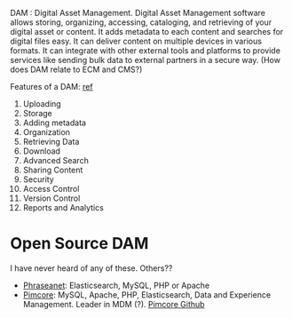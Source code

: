 DAM : Digital Asset Management. Digital Asset Management software allows storing, organizing, accessing, cataloging, and retrieving of your digital asset or content. It adds metadata to each content and searches for digital files easy. It can deliver content on multiple devices in various formats. It can integrate with other external tools and platforms to provide services like sending bulk data to external partners in a secure way.  (How does DAM relate to ECM and CMS?)

Features of a DAM: [ref](https://www.goodfirms.co/blog/best-free-open-source-digital-asset-management-software)
1. Uploading
1. Storage
1. Adding metadata
1. Organization
1. Retrieving Data
1. Download
1. Advanced Search
1. Sharing Content
1. Security
1. Access Control
1. Version Control
1. Reports and Analytics


# Open Source DAM
I have never heard of any of these.   Others??
- [Phraseanet](https://www.phraseanet.com/en/): Elasticsearch, MySQL, PHP or Apache
- [Pimcore](https://pimcore.com/en): MySQL, Apache, PHP, Elasticsearch, Data and Experience Management. Leader in MDM (?).  [Pimcore Github](https://github.com/pimcore/pimcore)
